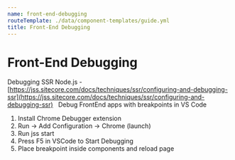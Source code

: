 ```yaml
---
name: front-end-debugging
routeTemplate: ./data/component-templates/guide.yml
title: Front-End Debugging
---
```


# Front-End Debugging

Debugging SSR Node.js -  [https://jss.sitecore.com/docs/techniques/ssr/configuring-and-debugging-ssr](https://jss.sitecore.com/docs/techniques/ssr/configuring-and-debugging-ssr) 
 
Debug FrontEnd apps with breakpoints in VS Code
1. Install Chrome Debugger extension
2. Run -> Add Configuration -> Chrome (launch)
3. Run jss start
4. Press F5 in VSCode to Start Debugging
5. Place breakpoint inside components and reload page
 
